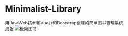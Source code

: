 # Minimalist-Library
用JavaWeb技术和Vue.js和Bootstrap创建的简单图书管理系统
<br/>
海报
![极简图书](https://user-images.githubusercontent.com/72432476/145855322-b5aad2b0-eb89-41c2-97e8-6b198028df8e.png)
